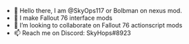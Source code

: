 - 👋 Hello there, I am @SkyOps117 or Bolbman on nexus mod.
- 🌱 I make Fallout 76 interface mods
- 💞️ I’m looking to collaborate on Fallout 76 actionscript mods
- 📫 Reach me on Discord: SkyHops#8923
  

<!---
SkyOps117/SkyOps117 is a ✨ special ✨ repository because its `README.md` (this file) appears on your GitHub profile.
You can click the Preview link to take a look at your changes.
--->

